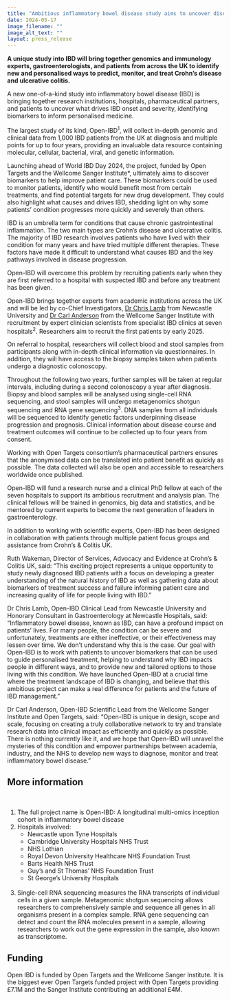 ```yaml
---
title: "Ambitious inflammatory bowel disease study aims to uncover disease biomarkers for personalised medicine"
date: 2024-05-17
image_filename: ""
image_alt_text: ""
layout: press_release
---
```

<strong>A unique study into IBD will bring together genomics and immunology experts, gastroenterologists, and patients from across the UK to identify new and personalised ways to predict, monitor, and treat Crohn’s disease and ulcerative colitis.</strong>

A new one-of-a-kind study into inflammatory bowel disease (IBD) is bringing together research institutions, hospitals, pharmaceutical partners, and patients to uncover what drives IBD onset and severity, identifying biomarkers to inform personalised medicine.

The largest study of its kind, Open-IBD<sup>1</sup>, will collect in-depth genomic and clinical data from 1,000 IBD patients from the UK at diagnosis and multiple points for up to four years, providing an invaluable data resource containing molecular, cellular, bacterial, viral, and genetic information.

Launching ahead of World IBD Day 2024, the project, funded by Open Targets and the Wellcome Sanger Institute*, ultimately aims to discover biomarkers to help improve patient care. These biomarkers could be used to monitor patients, identify who would benefit most from certain treatments, and find potential targets for new drug development. They could also highlight what causes and drives IBD, shedding light on why some patients’ condition progresses more quickly and severely than others.

IBD is an umbrella term for conditions that cause chronic gastrointestinal inflammation. The two main types are Crohn’s disease and ulcerative colitis. The majority of IBD research involves patients who have lived with their condition for many years and have tried multiple different therapies. These factors have made it difficult to understand what causes IBD and the key pathways involved in disease progression.

Open-IBD will overcome this problem by recruiting patients early when they are first referred to a hospital with suspected IBD and before any treatment has been given.

Open-IBD brings together experts from academic institutions across the UK and will be led by co-Chief Investigators, <a href="https://www.ncl.ac.uk/medical-sciences/people/profile/christopherlamb.html">Dr Chris Lamb</a> from Newcastle University and <a href="https://www.sanger.ac.uk/person/anderson-carl/">Dr Carl Anderson</a> from the Wellcome Sanger Institute with recruitment by expert clinician scientists from specialist IBD clinics at seven hospitals<sup>2</sup>. Researchers aim to recruit the first patients by early 2025.

On referral to hospital, researchers will collect blood and stool samples from participants along with in-depth clinical information via questionnaires. In addition, they will have access to the biopsy samples taken when patients undergo a diagnostic colonoscopy.

Throughout the following two years, further samples will be taken at regular intervals, including during a second colonoscopy a year after diagnosis. Biopsy and blood samples will be analysed using single-cell RNA sequencing, and stool samples will undergo metagenomics shotgun sequencing and RNA gene sequencing<sup>3</sup>. DNA samples from all individuals will be sequenced to identify genetic factors underpinning disease progression and prognosis. Clinical information about disease course and treatment outcomes will continue to be collected up to four years from consent.

Working with Open Targets consortium’s pharmaceutical partners ensures that the anonymised data can be translated into patient benefit as quickly as possible. The data collected will also be open and accessible to researchers worldwide once published.

Open-IBD will fund a research nurse and a clinical PhD fellow at each of the seven hospitals to support its ambitious recruitment and analysis plan. The clinical fellows will be trained in genomics, big data and statistics, and be mentored by current experts to become the next generation of leaders in gastroenterology.

In addition to working with scientific experts, Open-IBD has been designed in collaboration with patients through multiple patient focus groups and assistance from Crohn’s & Colitis UK.

Ruth Wakeman, Director of Services, Advocacy and Evidence at Crohn’s & Colitis UK, said: “This exciting project represents a unique opportunity to study newly diagnosed IBD patients with a focus on developing a greater understanding of the natural history of IBD as well as gathering data about biomarkers of treatment success and failure informing patient care and increasing quality of life for people living with IBD.”

Dr Chris Lamb, Open-IBD Clinical Lead from Newcastle University and Honorary Consultant in Gastroenterology at Newcastle Hospitals, said: “Inflammatory bowel disease, known as IBD, can have a profound impact on patients’ lives. For many people, the condition can be severe and unfortunately, treatments are either ineffective, or their effectiveness may lessen over time. We don’t understand why this is the case. Our goal with Open-IBD is to work with patients to uncover biomarkers that can be used to guide personalised treatment, helping to understand why IBD impacts people in different ways, and to provide new and tailored options to those living with this condition. We have launched Open-IBD at a crucial time where the treatment landscape of IBD is changing, and believe that this ambitious project can make a real difference for patients and the future of IBD management.”

Dr Carl Anderson, Open-IBD Scientific Lead from the Wellcome Sanger Institute and Open Targets, said: “Open-IBD is unique in design, scope and scale, focusing on creating a truly collaborative network to try and translate research data into clinical impact as efficiently and quickly as possible. There is nothing currently like it, and we hope that Open-IBD will unravel the mysteries of this condition and empower partnerships between academia, industry, and the NHS to develop new ways to diagnose, monitor and treat inflammatory bowel disease.”


<h2>More information</h2>
<br/>
<ol>
<li>The full project name is Open-IBD: A longitudinal multi-omics inception cohort in inflammatory bowel disease
<br/>
<li>Hospitals involved:
<ul>
<li>Newcastle upon Tyne Hospitals
<li>Cambridge University Hospitals NHS Trust
<li>NHS Lothian
<li>Royal Devon University Healthcare NHS Foundation Trust
<li>Barts Health NHS Trust
<li>Guy’s and St Thomas’ NHS Foundation Trust
<li>St George’s University Hospitals
</ul>
<br/>
<li>Single-cell RNA sequencing measures the RNA transcripts of individual cells in a given sample. Metagenomic shotgun sequencing allows researchers to comprehensively sample and sequence all genes in all organisms present in a complex sample. RNA gene sequencing can detect and count the RNA molecules present in a sample, allowing researchers to work out the gene expression in the sample, also known as transcriptome.
</ol>

<h2>Funding</h2>
Open IBD is funded by Open Targets and the Wellcome Sanger Institute. It is the biggest ever Open Targets funded project with Open Targets providing £7.1M and the Sanger Institute contributing an additional £4M.
